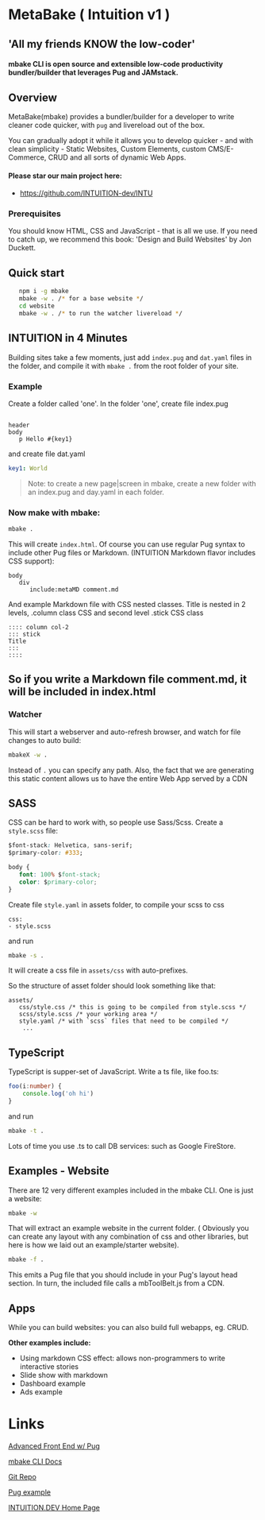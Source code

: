 
# MetaBake ( Intuition v1 )

## 'All my friends KNOW the low-coder'

#### mbake CLI is open source and extensible low-code productivity bundler/builder that leverages Pug and JAMstack.

## Overview

MetaBake(mbake) provides a bundler/builder for a developer to write cleaner code quicker, with `pug` and livereload out of the box.

You can gradually adopt it while it allows you to develop quicker - and with clean simplicity - Static Websites, Custom Elements, custom CMS/E-Commerce, CRUD and all sorts of dynamic Web Apps.

#### Please star our main project here:
- https://github.com/INTUITION-dev/INTU

### Prerequisites

You should know HTML, CSS and JavaScript - that is all we use. If you need to catch up, we recommend this book: 'Design and Build Websites' by Jon Duckett.


## Quick start


```sh
   npm i -g mbake
   mbake -w . /* for a base website */
   cd website
   mbake -w . /* to run the watcher livereload */
```

## INTUITION  in 4 Minutes

Building sites take a few moments, just add `index.pug` and `dat.yaml` files in the folder, and compile it with `mbake .` from the root folder of your site.


### Example
Create a folder called 'one'.
In the folder 'one', create file index.pug

```pug

header
body
   p Hello #{key1}

```

and create file dat.yaml
```yaml
key1: World
```
> Note: to create a new page|screen in mbake, create a new folder with an index.pug and day.yaml in each folder.


### Now make with mbake:

```sh
mbake .
```

This will create `index.html`. Of course you can use regular Pug syntax to include other Pug files or Markdown. (INTUITION Markdown flavor includes CSS support):
```pug
body
   div
      include:metaMD comment.md
```

And example Markdown file with CSS nested classes. Title is nested in 2 levels, .column class CSS and second level .stick CSS class
```
:::: column col-2
::: stick
Title 
:::
::::

```


So if you write a Markdown file comment.md, it will be included in index.html
---


### Watcher

This will start a webserver and auto-refresh browser, and watch for file changes to auto build:
```sh
mbakeX -w .
```

Instead of `.` you can specify any path.
Also, the fact that we are generating this static content allows us to have the entire Web App served by a CDN


## SASS
CSS can be hard to work with, so people use Sass/Scss. Create a `style.scss` file:
```css
$font-stack: Helvetica, sans-serif;
$primary-color: #333;

body {
   font: 100% $font-stack;
   color: $primary-color;
}
```
Create file `style.yaml` in assets folder, to compile your scss to css

```
css:
- style.scss
```

and run
```sh
mbake -s .
```

It will create a css file in `assets/css` with auto-prefixes.

So the structure of asset folder should look something like that:
```folder
assets/
   css/style.css /* this is going to be compiled from style.scss */
   scss/style.scss /* your working area */
   style.yaml /* with `scss` files that need to be compiled */
	...
```

## TypeScript

TypeScript is supper-set of JavaScript. Write a ts file, like foo.ts:
```ts
foo(i:number) {
	console.log('oh hi')
}
```

and run
```sh
mbake -t .
```


Lots of time you use .ts to call DB services: such as Google FireStore.

## Examples - Website

There are 12 very different examples included in the mbake CLI. One is just a website:
```sh
mbake -w
```

That will extract an example website in the current folder. ( Obviously you can create any layout with any combination of css and other libraries, but here is how we laid out an example/starter website).



```sh
mbake -f .
```

This emits a Pug file that you should include in your Pug's layout head section.
In turn, the included file calls a mbToolBelt.js from a CDN. 


## Apps

While you can build websites: you can also build full webapps, eg. CRUD.


**Other examples include:**

- Using markdown CSS effect: allows non-programmers to write interactive stories
- Slide show with markdown
- Dashboard example
- Ads example



# Links

[Advanced Front End w/ Pug](https://github.com/intuition-dev/mbCLI/tree/master/pug)

[mbake CLI Docs](http://intuition-dev.github.io/mbCLI)

[Git Repo](http://git.metabake.net)

[Pug example](http://pug.metabake.net)

[INTUITION.DEV Home Page](https://www.INTUITION.DEV)